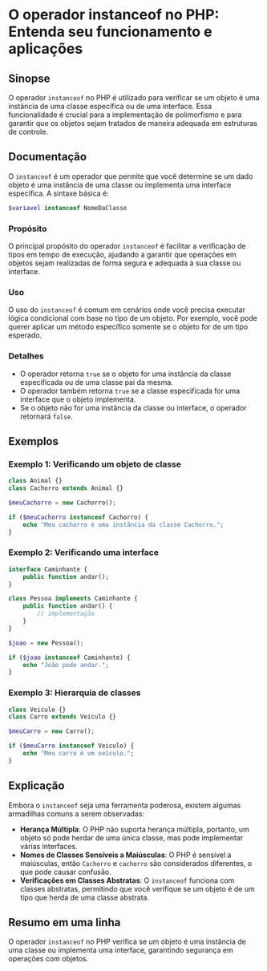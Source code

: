 <!--
Meta Description: # O operador instanceof no PHP: Entenda seu funcionamento e aplicações ## Sinopse O operador `instanceof` no PHP é utilizado para verificar se um obje...
Meta Keywords: uma, instanceof, classe, objeto, php
-->

# O operador instanceof no PHP: Entenda seu funcionamento e aplicações

## Sinopse
O operador `instanceof` no PHP é utilizado para verificar se um objeto é uma instância de uma classe específica ou de uma interface. Essa funcionalidade é crucial para a implementação de polimorfismo e para garantir que os objetos sejam tratados de maneira adequada em estruturas de controle.

## Documentação
O `instanceof` é um operador que permite que você determine se um dado objeto é uma instância de uma classe ou implementa uma interface específica. A sintaxe básica é:

```php
$variavel instanceof NomeDaClasse
```

### Propósito
O principal propósito do operador `instanceof` é facilitar a verificação de tipos em tempo de execução, ajudando a garantir que operações em objetos sejam realizadas de forma segura e adequada à sua classe ou interface.

### Uso
O uso do `instanceof` é comum em cenários onde você precisa executar lógica condicional com base no tipo de um objeto. Por exemplo, você pode querer aplicar um método específico somente se o objeto for de um tipo esperado.

### Detalhes
- O operador retorna `true` se o objeto for uma instância da classe especificada ou de uma classe pai da mesma.
- O operador também retorna `true` se a classe especificada for uma interface que o objeto implementa.
- Se o objeto não for uma instância da classe ou interface, o operador retornará `false`.

## Exemplos
### Exemplo 1: Verificando um objeto de classe
```php
class Animal {}
class Cachorro extends Animal {}

$meuCachorro = new Cachorro();

if ($meuCachorro instanceof Cachorro) {
    echo "Meu cachorro é uma instância da classe Cachorro.";
}
```

### Exemplo 2: Verificando uma interface
```php
interface Caminhante {
    public function andar();
}

class Pessoa implements Caminhante {
    public function andar() {
        // implementação
    }
}

$joao = new Pessoa();

if ($joao instanceof Caminhante) {
    echo "João pode andar.";
}
```

### Exemplo 3: Hierarquia de classes
```php
class Veiculo {}
class Carro extends Veiculo {}

$meuCarro = new Carro();

if ($meuCarro instanceof Veiculo) {
    echo "Meu carro é um veículo.";
}
```

## Explicação
Embora o `instanceof` seja uma ferramenta poderosa, existem algumas armadilhas comuns a serem observadas:

- **Herança Múltipla**: O PHP não suporta herança múltipla, portanto, um objeto só pode herdar de uma única classe, mas pode implementar várias interfaces.
- **Nomes de Classes Sensíveis a Maiúsculas**: O PHP é sensível a maiúsculas, então `Cachorro` e `cachorro` são considerados diferentes, o que pode causar confusão.
- **Verificações em Classes Abstratas**: O `instanceof` funciona com classes abstratas, permitindo que você verifique se um objeto é de um tipo que herda de uma classe abstrata.

## Resumo em uma linha
O operador `instanceof` no PHP verifica se um objeto é uma instância de uma classe ou implementa uma interface, garantindo segurança em operações com objetos.